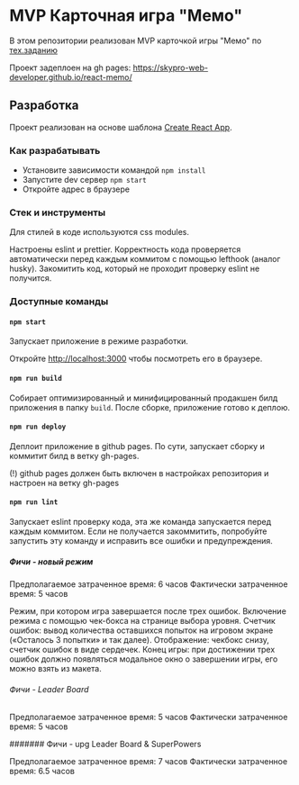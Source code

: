 # MVP Карточная игра "Мемо"

В этом репозитории реализован MVP карточкой игры "Мемо" по [тех.заданию](./docs/mvp-spec.md)

Проект задеплоен на gh pages:
https://skypro-web-developer.github.io/react-memo/

## Разработка

Проект реализован на основе шаблона [Create React App](https://github.com/facebook/create-react-app).

### Как разрабатывать

- Установите зависимости командой `npm install`
- Запустите dev сервер `npm start`
- Откройте адрес в браузере

### Стек и инструменты

Для стилей в коде используются css modules.

Настроены eslint и prettier. Корректность кода проверяется автоматически перед каждым коммитом с помощью lefthook (аналог husky). Закомитить код, который не проходит проверку eslint не получится.

### Доступные команды

#### `npm start`

Запускает приложение в режиме разработки.

Откройте [http://localhost:3000](http://localhost:3000) чтобы посмотреть его в браузере.

#### `npm run build`

Собирает оптимизированный и минифицированный продакшен билд приложения в папку `build`.
После сборке, приложение готово к деплою.

#### `npm run deploy`

Деплоит приложение в github pages. По сути, запускает сборку и коммитит билд в ветку gh-pages.

(!) github pages должен быть включен в настройках репозитория и настроен на ветку gh-pages

#### `npm run lint`

Запускает eslint проверку кода, эта же команда запускается перед каждым коммитом.
Если не получается закоммитить, попробуйте запустить эту команду и исправить все ошибки и предупреждения.

##### Фичи - новый режим

Предполагаемое затраченное время: 6 часов
Фактически затраченное время: 5 часов

Режим, при котором игра завершается после трех ошибок.
Включение режима с помощью чек-бокса на странице выбора уровня.
Счетчик ошибок: вывод количества оставшихся попыток на игровом экране («Осталось 3 попытки» и так далее).
Отображение: чекбокс снизу, счетчик ошибок в виде сердечек.
Конец игры: при достижении трех ошибок должно появляться модальное окно о завершении игры, его можно взять из макета.

###### Фичи - Leader Board

Предполагаемое затраченное время: 5 часов
Фактически затраченное время: 5 часов

####### Фичи - upg Leader Board & SuperPowers

Предполагаемое затраченное время: 7 часов
Фактически затраченное время: 6.5 часов
